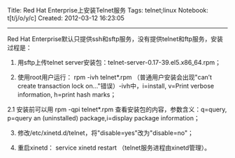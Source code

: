 Title: Red Hat Enterprise上安装Telnet服务
Tags: telnet;linux
Notebook: t[t/j/o/y/c]
Created: 2012-03-12 16:23:05

------

Red Hat Enterprise默认只提供ssh和sftp服务，没有提供telnet和ftp服务，安装过程是：

1. 用sftp上传telnet server安装包：telnet-server-0.17-39.el5.x86_64.rpm；

2. 使用root用户运行： rpm -ivh telnet*.rpm （普通用户安装会出现"can’t create transaction lock on..."错误）-ivh中，i=install, v=Print verbose information, h=print hash marks；
 
2.1 安装前可以用 rpm -qpi telnet*.rpm 查看安装包的内容，参数含义：q=query, p=query an (uninstalled) package,i=display package information；
 
3. 修改/etc/xinetd.d/telnet，将"disable=yes"改为"disable=no"；

4. 重启xinetd： service xinetd restart （telnet服务进程由xinetd管理）。